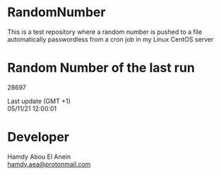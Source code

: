 # RandomNumber    
This is a test repository where a random number is pushed to a file automatically passwordless from a cron job in my Linux CentOS server    
# Random Number of the last run   
28697
      
Last update (GMT +1)    
05/11/21 12:00:01
# Developer    
Hamdy Abou El Anein   
hamdy.aea@protonmail.com
